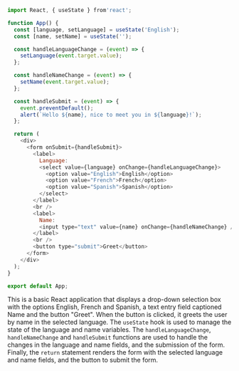 ```javascript
import React, { useState } from'react';

function App() {
  const [language, setLanguage] = useState('English');
  const [name, setName] = useState('');

  const handleLanguageChange = (event) => {
    setLanguage(event.target.value);
  };

  const handleNameChange = (event) => {
    setName(event.target.value);
  };

  const handleSubmit = (event) => {
    event.preventDefault();
    alert(`Hello ${name}, nice to meet you in ${language}!`);
  };

  return (
    <div>
      <form onSubmit={handleSubmit}>
        <label>
          Language:
          <select value={language} onChange={handleLanguageChange}>
            <option value="English">English</option>
            <option value="French">French</option>
            <option value="Spanish">Spanish</option>
          </select>
        </label>
        <br />
        <label>
          Name:
          <input type="text" value={name} onChange={handleNameChange} />
        </label>
        <br />
        <button type="submit">Greet</button>
      </form>
    </div>
  );
}

export default App;
```

This is a basic React application that displays a drop-down selection box with the options English, French and Spanish, a text entry field captioned Name and the button "Greet". When the button is clicked, it greets the user by name in the selected language. The `useState` hook is used to manage the state of the language and name variables. The `handleLanguageChange`, `handleNameChange` and `handleSubmit` functions are used to handle the changes in the language and name fields, and the submission of the form. Finally, the `return` statement renders the form with the selected language and name fields, and the button to submit the form.